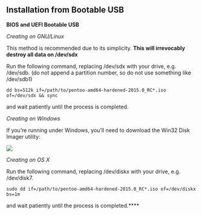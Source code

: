 ## Installation from Bootable USB

**BIOS and UEFI Bootable USB**

*Creating on GNU/Linux*

This method is recommended due to its simplicity. **This will irrevocably destroy all data on /dev/sdx**

Run the following command, replacing /dev/sdx with your drive, e.g. /dev/sdb. (do not append a partition number, so do not use something like /dev/sdb1)

```
dd bs=512k if=/path/to/pentoo-amd64-hardened-2015.0_RC*.iso of=/dev/sdx && sync
```
and wait patiently until the process is completed.

*Creating on Windows*

If you’re running under Windows, you’ll need to download the Win32 Disk Imager utility:

<a href="http://sourceforge.net/projects/win32diskimager/"><img src="https://a.fsdn.com/con/app/proj/win32diskimager/screenshots/Win32DiskImager-1.0.png"></a>

*Creating on OS X*

Run the following command, replacing /dev/diskx with your drive, e.g. /dev/disk7.

```
sudo dd if=/path/to/pentoo-amd64-hardened-2015.0_RC*.iso of=/dev/diskx bs=1m
```
and wait patiently until the process is completed.****